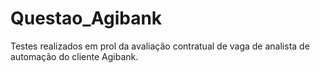 # Questao_Agibank
Testes realizados em prol da avaliação contratual de vaga de analista de automação do cliente Agibank.
